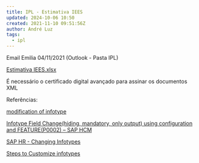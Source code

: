 ```yaml
---
title: IPL - Estimativa IEES
updated: 2024-10-06 10:50
created: 2021-11-10 09:51:56Z
author: André Luz
tags:
  - ipl
---
```


Email Emilia 04/11/2021 (Outlook - Pasta IPL)

[Estimativa IEES.xlsx](https://drive.google.com/file/d/1VkEWAXsgDnKS1XuaaDFR7TBEJi9m1_-o/view?usp=drive_web)

É necessário o certificado digital avançado para assinar os documentos XML

Referências:

[modification of infotype](https://answers.sap.com/questions/3638463/modification-of-infotype.html)

[Infotype Field Change(hiding, mandatory, only output) using configuration and FEATURE(P0002) – SAP HCM](https://blogs.sap.com/2016/02/22/system-field-changeshiding-mandatory-only-output-using-configuration-and-featurep0002-sap-hcm/)

[SAP HR - Changing Infotypes](https://www.tutorialspoint.com/sap_hr/sap_hr_changing_infotypes.htm)

[Steps to Customize infotypes](https://wiki.scn.sap.com/wiki/display/TechTSG/Steps+to+Customize+infotypes)